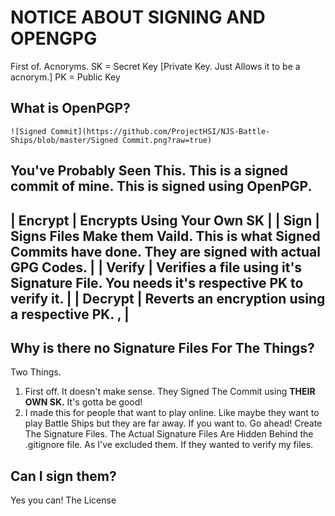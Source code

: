 # NOTICE ABOUT SIGNING AND OPENGPG
First of. Acnoryms.
SK = Secret Key [Private Key. Just Allows it to be a acnorym.]
PK = Public Key
## What is OpenPGP?
    ![Signed Commit](https://github.com/ProjectHSI/NJS-Battle-Ships/blob/master/Signed Commit.png?raw=true)
You've Probably Seen This. This is a signed commit of mine. This is signed using OpenPGP.
------------------------------------------------------------------------------------------------------------------------
| Encrypt | Encrypts Using Your Own SK                                                                                 |
| Sign    | Signs Files Make them Vaild. This is what Signed Commits have done. They are signed with actual GPG Codes. |
| Verify  | Verifies a file using it's Signature File. You needs it's respective PK to verify it.                      |
| Decrypt | Reverts an encryption using a respective PK.                   ,                                           |
------------------------------------------------------------------------------------------------------------------------
## Why is there no Signature Files For The Things?
Two Things.
1. First off. It doesn't make sense. They Signed The Commit using **THEIR OWN SK.** It's gotta be good!
2. I made this for people that want to play online. Like maybe they want to play Battle Ships but they are far away. If you want to. Go ahead! Create The Signature Files. The Actual Signature Files Are Hidden Behind the .gitignore file. As I've excluded them. If they wanted to verify my files.
## Can I sign them?
Yes you can! The License